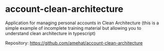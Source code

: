 # account-clean-architecture
Application for managing personal accounts in Clean Architecture (this is a simple example of incomplete training material but allowing you to understand clean architecture in typescript)

Repository: https://github.com/amehat/account-clean-architecture
